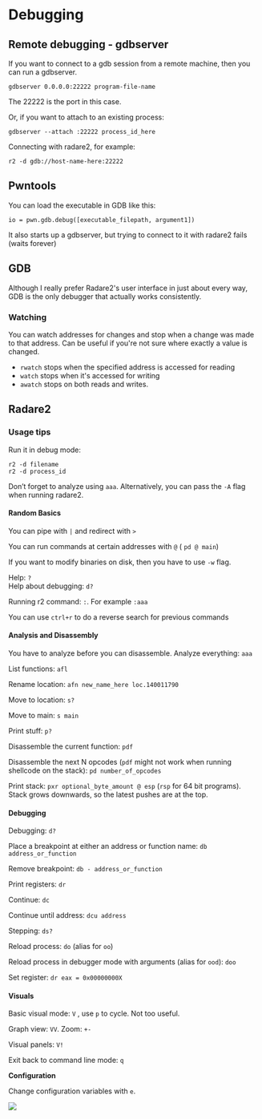 # Debugging

## Remote debugging - gdbserver <a href="#docs-internal-guid-11e4f0cb-7fff-a8a1-4a5e-c053dffca575" id="docs-internal-guid-11e4f0cb-7fff-a8a1-4a5e-c053dffca575"></a>

If you want to connect to a gdb session from a remote machine, then you can run a gdbserver.

```
gdbserver 0.0.0.0:22222 program-file-name
```

The 22222 is the port in this case.

Or, if you want to attach to an existing process:

```
gdbserver --attach :22222 process_id_here
```

Connecting with radare2, for example:&#x20;

```
r2 -d gdb://host-name-here:22222
```

## Pwntools

You can load the executable in GDB like this:

```
io = pwn.gdb.debug([executable_filepath, argument1])
```

It also starts up a gdbserver, but trying to connect to it with radare2 fails (waits forever)

## GDB <a href="#docs-internal-guid-0e4a3569-7fff-9456-7ad6-c08071e2e205" id="docs-internal-guid-0e4a3569-7fff-9456-7ad6-c08071e2e205"></a>

Although I really prefer Radare2's user interface in just about every way, GDB is the only debugger that actually works consistently.&#x20;

### **Watching**

You can watch addresses for changes and stop when a change was made to that address. Can be useful if you're not sure where exactly a value is changed.

* `rwatch` stops when the specified address is accessed for reading
* `watch` stops when it's accessed for writing
* `awatch` stops on both reads and writes.

## Radare2&#x20;

### **Usage tips**

Run it in debug mode:

```
r2 -d filename
r2 -d process_id
```

Don’t forget to analyze using `aaa`. Alternatively, you can pass the `-A` flag when running radare2.

#### **Random Basics**

You can pipe with `|` and redirect with `>`

You can run commands at certain addresses with `@` ( `pd @ main`)

If you want to modify binaries on disk, then you have to use `-w` flag.

Help: `?`\
Help about debugging: `d?`

Running r2 command: `:`. For example `:aaa`&#x20;

You can use `ctrl+r` to do a reverse search for previous commands

#### **Analysis and Disassembly**

You have to analyze before you can disassemble. Analyze everything: `aaa`

List functions: `afl`

Rename location: `afn new_name_here loc.140011790`

Move to location: `s?`

Move to main: `s main`

Print stuff: `p?`&#x20;

Disassemble the current function: `pdf`

Disassemble the next N opcodes (`pdf` might not work when running shellcode on the stack): `pd number_of_opcodes`

Print stack: `pxr optional_byte_amount @ esp` (`rsp` for 64 bit programs). Stack grows downwards, so the latest pushes are at the top.

#### **Debugging**

Debugging: `d?`

Place a breakpoint at either an address or function name: `db address_or_function`

Remove breakpoint: `db - address_or_function`

Print registers: `dr`

Continue: `dc`

Continue until address: `dcu address`

Stepping: `ds?`

Reload process: `do` (alias for `oo`)

Reload process in debugger mode with arguments (alias for `ood`): `doo`

Set register: `dr eax = 0x00000000X`

#### **Visuals**

Basic visual mode: `V`  , use `p` to cycle. Not too useful.

Graph view: `VV`. Zoom: `+-`

Visual panels: `V!`

Exit back to command line mode: `q`

**Configuration**

Change configuration variables with `e`.

![](https://lh4.googleusercontent.com/Mv2KVXxSHTdaG4OxU32p5JRoA3rCzfYzL9vOHkcWyz2Pd0zb3ewSnBUxvkL08H\_UvBT-IhtC0\_z8uw1rGmo5foVVURCr\_mMrGHy\_GnRigUz7ESQWmD964v01Ec3aGnjVcmKqhyxwBEBrTp1popg0bw)
